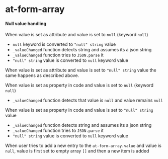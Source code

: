 # at-form-array

#### Null value handling
When value is set as attribute and value is set to `null` (keyword `null`)
 * `null` keyword is converted to `"null" string` value
 * `_valueChanged` function detects string and assumes its a json string
 * `_valueChanged` function tries to `JSON.parse` it
 * `"null" string` value is converted to `null` keyword value

When  value is set as attribute and value is set to `"null" string` value the same happens as described above.

When value is set as property in code and value is set to `null` (keyword `null`)
 * `_valueChanged` function detects that value is `null` and value remains `null`

When value is set as property in code and value is set to `"null" string` value
 * `_valueChanged` function detects string and assumes its a json string
 * `_valueChanged` function tries to `JSON.parse` it
 * `"null" string` value is converted to `null` keyword value

When user tries to add a new entry to the `at-form-array.value` and value is `null`, value is first set to empty array `[]` and then a new item is added
